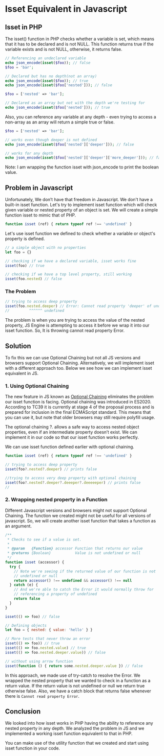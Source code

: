 # Isset Equivalent in Javascript

## Isset in PHP

The isset() function in PHP checks whether a variable is set, which means that it has to be declared and is not NULL. This function returns true if the variable exists and is not NULL, otherwise, it returns false.

```php
// Referencing an undeclared variable
echo json_encode(isset($foo)); // false
$foo = 'bar';

// Declared but has no depth(not an array)
echo json_encode(isset($foo)); // true
echo json_encode(isset($foo['nested'])); // false

$foo = ['nested' => 'bar'];

// Declared as an array but not with the depth we're testing for
echo json_encode(isset($foo['nested'])); // true

```
Also, you can reference any variable at any depth - even trying to access a non-array as an array will return a simple true or false.

```php
$foo = ['nested' => 'bar'];

// works even though deeper is not defined
echo json_encode(isset($foo['nested']['deeper'])); // false

// works for any depth
echo json_encode(isset($foo['nested']['deeper']['more_deeper'])); // false
```

Note: I am wrapping the function isset with json_encode to print the boolean value.

## Problem in Javascript

Unfortunately, We don’t have that freedom in Javascript. We don't have a built-in isset function. Let's try to implement isset function which will check given variable or nested property of an object is set. We will create a simple function isset to mimic that of PHP.

```js
function isset (ref) { return typeof ref !== 'undefined' }
```

Let's use isset function we defined to check whether a variable or object's property is defined.

```js
// a simple object with no properties 
let foo = {}

// checking if we have a declared variable, isset works fine
isset(foo) // true

// checking if we have a top level property, still working
isset(foo.nested) // false
```

### The Problem

```js
// trying to access deep property
isset(foo.nested.deeper) // Error: Cannot read property 'deeper' of undefined
//         ^^^^^^ undefined
```

The problem is when you are trying to access the value of the nested property,
JS Engine is attempting to access it before we wrap it into our isset function. So, It is throwing cannot read property Error.

## Solution

To fix this we can use Optional Chaining but not all JS versions and browsers support Optional Chaining. Alternatively, we will implement isset with a different approach too. Below we see how we can implement isset equivalent in JS.

### 1. Using Optional Chaining

The new feature in JS known as [Optional Chaining](https://javascript.info/optional-chaining) eliminates the problem our isset function is facing. Optional chaining was introduced in ES2020. According to TC39 it is currently at stage 4 of the proposal process and is prepared for inclusion in the final ECMAScript standard. This means that you can use it, but note that older browsers may still require polyfill usage. 

The optional chaining ?. allows a safe way to access nested object properties, even if an intermediate property doesn’t exist. We can implement it in our code so that our isset function works perfectly.

We can use isset function defined earlier with optional chaining.

```js
function isset (ref) { return typeof ref !== 'undefined' }

// trying to access deep property
isset(foo?.nested?.deeper) // prints false

//trying to access very deep property with optional chaining
isset(foo?.nested?.deeper?.deeeper?.deeeeeper) // prints false
// 
```

### 2. Wrapping nested property in a Function

Different Javascript versions and browsers might not support Optional Chaining. The function we created might not be useful for all versions of javascript. So, we will create another isset function that takes a function as an argument.

```js
/**
 * Checks to see if a value is set.
 *
 * @param   {Function} accessor Function that returns our value
 * @returns {Boolean}           Value is not undefined or null
 */
function isset (accessor) {
  try {
    // Note we're seeing if the returned value of our function is not
    // undefined or null
    return accessor() !== undefined && accessor() !== null
  } catch (e) {
    // And we're able to catch the Error it would normally throw for
    // referencing a property of undefined
    return false
  }
}

isset(() => foo) // false

// Defining objects
let foo = { nested: { value: 'hello' } }

// More tests that never throw an error
isset(() => foo)) // true
isset(() => foo.nested.value) // true
isset(() => foo.nested.deeper.value)) // false

// without using arrow function
isset(function () { return some.nested.deeper.value }) // false
```

In this approach, we made use of try-catch to resolve the Error. We wrapped the nested property that we wanted to check in a function as a return value. If the return value is not undefined or null we return true otherwise false. Also, we have a catch block that returns false whenever there is `Cannot read property Error`.

## Conclusion

We looked into how isset works in PHP having the ability to reference any nested property in any depth. We analyzed the problem in JS and we implemented a working isset function equivalent to that in PHP.

You can make use of the utility function that we created and start using isset function in your code.

